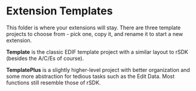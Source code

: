 Extension Templates
===================

This folder is where your extensions will stay. There are three template projects to choose from - pick one, copy it, and rename it to start a new extension.

**Template** is the classic EDIF template project with a similar layout to rSDK (besides the A/C/Es of course).

**TemplatePlus** is a slightly higher-level project with better organization and some more abstraction for tedious tasks such as the Edit Data. Most functions still resemble those of rSDK.
